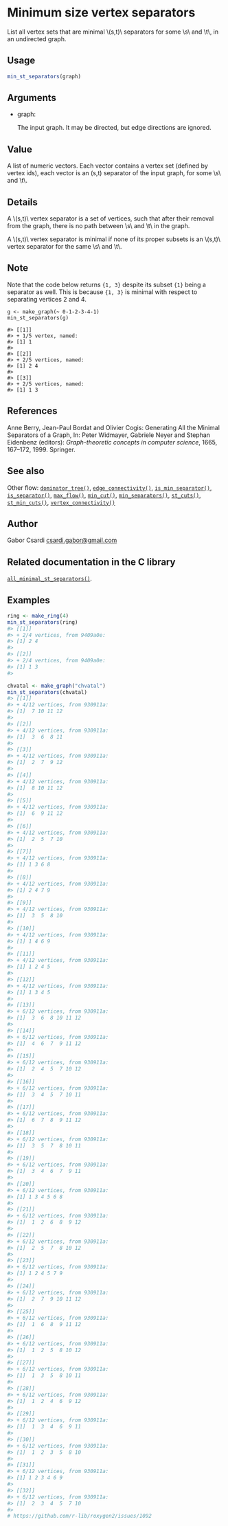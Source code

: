 # Minimum size vertex separators

List all vertex sets that are minimal \\(s,t)\\ separators for some
\\s\\ and \\t\\, in an undirected graph.

## Usage

``` r
min_st_separators(graph)
```

## Arguments

- graph:

  The input graph. It may be directed, but edge directions are ignored.

## Value

A list of numeric vectors. Each vector contains a vertex set (defined by
vertex ids), each vector is an (s,t) separator of the input graph, for
some \\s\\ and \\t\\.

## Details

A \\(s,t)\\ vertex separator is a set of vertices, such that after their
removal from the graph, there is no path between \\s\\ and \\t\\ in the
graph.

A \\(s,t)\\ vertex separator is minimal if none of its proper subsets is
an \\(s,t)\\ vertex separator for the same \\s\\ and \\t\\.

## Note

Note that the code below returns `{1, 3}` despite its subset `{1}` being
a separator as well. This is because `{1, 3}` is minimal with respect to
separating vertices 2 and 4.

    g <- make_graph(~ 0-1-2-3-4-1)
    min_st_separators(g)

    #> [[1]]
    #> + 1/5 vertex, named:
    #> [1] 1
    #>
    #> [[2]]
    #> + 2/5 vertices, named:
    #> [1] 2 4
    #>
    #> [[3]]
    #> + 2/5 vertices, named:
    #> [1] 1 3

## References

Anne Berry, Jean-Paul Bordat and Olivier Cogis: Generating All the
Minimal Separators of a Graph, In: Peter Widmayer, Gabriele Neyer and
Stephan Eidenbenz (editors): *Graph-theoretic concepts in computer
science*, 1665, 167–172, 1999. Springer.

## See also

Other flow:
[`dominator_tree()`](https://r.igraph.org/reference/dominator_tree.md),
[`edge_connectivity()`](https://r.igraph.org/reference/edge_connectivity.md),
[`is_min_separator()`](https://r.igraph.org/reference/is_min_separator.md),
[`is_separator()`](https://r.igraph.org/reference/is_separator.md),
[`max_flow()`](https://r.igraph.org/reference/max_flow.md),
[`min_cut()`](https://r.igraph.org/reference/min_cut.md),
[`min_separators()`](https://r.igraph.org/reference/min_separators.md),
[`st_cuts()`](https://r.igraph.org/reference/st_cuts.md),
[`st_min_cuts()`](https://r.igraph.org/reference/st_min_cuts.md),
[`vertex_connectivity()`](https://r.igraph.org/reference/vertex_connectivity.md)

## Author

Gabor Csardi <csardi.gabor@gmail.com>

## Related documentation in the C library

[`all_minimal_st_separators()`](https://igraph.org/c/html/latest/igraph-Separators.html#igraph_all_minimal_st_separators).

## Examples

``` r
ring <- make_ring(4)
min_st_separators(ring)
#> [[1]]
#> + 2/4 vertices, from 9409a0e:
#> [1] 2 4
#> 
#> [[2]]
#> + 2/4 vertices, from 9409a0e:
#> [1] 1 3
#> 

chvatal <- make_graph("chvatal")
min_st_separators(chvatal)
#> [[1]]
#> + 4/12 vertices, from 930911a:
#> [1]  7 10 11 12
#> 
#> [[2]]
#> + 4/12 vertices, from 930911a:
#> [1]  3  6  8 11
#> 
#> [[3]]
#> + 4/12 vertices, from 930911a:
#> [1]  2  7  9 12
#> 
#> [[4]]
#> + 4/12 vertices, from 930911a:
#> [1]  8 10 11 12
#> 
#> [[5]]
#> + 4/12 vertices, from 930911a:
#> [1]  6  9 11 12
#> 
#> [[6]]
#> + 4/12 vertices, from 930911a:
#> [1]  2  5  7 10
#> 
#> [[7]]
#> + 4/12 vertices, from 930911a:
#> [1] 1 3 6 8
#> 
#> [[8]]
#> + 4/12 vertices, from 930911a:
#> [1] 2 4 7 9
#> 
#> [[9]]
#> + 4/12 vertices, from 930911a:
#> [1]  3  5  8 10
#> 
#> [[10]]
#> + 4/12 vertices, from 930911a:
#> [1] 1 4 6 9
#> 
#> [[11]]
#> + 4/12 vertices, from 930911a:
#> [1] 1 2 4 5
#> 
#> [[12]]
#> + 4/12 vertices, from 930911a:
#> [1] 1 3 4 5
#> 
#> [[13]]
#> + 6/12 vertices, from 930911a:
#> [1]  3  6  8 10 11 12
#> 
#> [[14]]
#> + 6/12 vertices, from 930911a:
#> [1]  4  6  7  9 11 12
#> 
#> [[15]]
#> + 6/12 vertices, from 930911a:
#> [1]  2  4  5  7 10 12
#> 
#> [[16]]
#> + 6/12 vertices, from 930911a:
#> [1]  3  4  5  7 10 11
#> 
#> [[17]]
#> + 6/12 vertices, from 930911a:
#> [1]  6  7  8  9 11 12
#> 
#> [[18]]
#> + 6/12 vertices, from 930911a:
#> [1]  3  5  7  8 10 11
#> 
#> [[19]]
#> + 6/12 vertices, from 930911a:
#> [1]  3  4  6  7  9 11
#> 
#> [[20]]
#> + 6/12 vertices, from 930911a:
#> [1] 1 3 4 5 6 8
#> 
#> [[21]]
#> + 6/12 vertices, from 930911a:
#> [1]  1  2  6  8  9 12
#> 
#> [[22]]
#> + 6/12 vertices, from 930911a:
#> [1]  2  5  7  8 10 12
#> 
#> [[23]]
#> + 6/12 vertices, from 930911a:
#> [1] 1 2 4 5 7 9
#> 
#> [[24]]
#> + 6/12 vertices, from 930911a:
#> [1]  2  7  9 10 11 12
#> 
#> [[25]]
#> + 6/12 vertices, from 930911a:
#> [1]  1  6  8  9 11 12
#> 
#> [[26]]
#> + 6/12 vertices, from 930911a:
#> [1]  1  2  5  8 10 12
#> 
#> [[27]]
#> + 6/12 vertices, from 930911a:
#> [1]  1  3  5  8 10 11
#> 
#> [[28]]
#> + 6/12 vertices, from 930911a:
#> [1]  1  2  4  6  9 12
#> 
#> [[29]]
#> + 6/12 vertices, from 930911a:
#> [1]  1  3  4  6  9 11
#> 
#> [[30]]
#> + 6/12 vertices, from 930911a:
#> [1]  1  2  3  5  8 10
#> 
#> [[31]]
#> + 6/12 vertices, from 930911a:
#> [1] 1 2 3 4 6 9
#> 
#> [[32]]
#> + 6/12 vertices, from 930911a:
#> [1]  2  3  4  5  7 10
#> 
# https://github.com/r-lib/roxygen2/issues/1092
```
